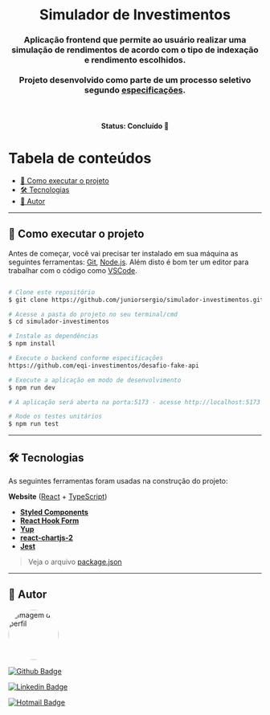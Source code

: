 <h1 align="center">
    Simulador de Investimentos
</h1>

<h3 align="center">
    Aplicação frontend que permite ao usuário realizar uma simulação de rendimentos de acordo com o tipo de indexação e rendimento escolhidos.
    <br/>
    <br/>
    Projeto desenvolvido como parte de um processo seletivo segundo <a href="https://github.com/eqi-investimentos/desafio-frontend">especificações</a>.
</h3>

<br/>

<h4 align="center">
	Status: Concluído 🚀
</h4>

Tabela de conteúdos
=================
<!--ts-->
  - [🚀 Como executar o projeto](#-como-executar-o-projeto)
  - [🛠 Tecnologias](#-tecnologias)
  - [🦸 Autor](#-autor)
<!--te-->

---

## 🚀 Como executar o projeto

Antes de começar, você vai precisar ter instalado em sua máquina as seguintes ferramentas:
[Git](https://git-scm.com), [Node.js](https://nodejs.org/en/). 
Além disto é bom ter um editor para trabalhar com o código como [VSCode](https://code.visualstudio.com/).

```bash

# Clone este repositório
$ git clone https://github.com/juniorsergio/simulador-investimentos.git

# Acesse a pasta do projeto no seu terminal/cmd
$ cd simulador-investimentos

# Instale as dependências
$ npm install

# Execute o backend conforme especificações
https://github.com/eqi-investimentos/desafio-fake-api

# Execute a aplicação em modo de desenvolvimento
$ npm run dev

# A aplicação será aberta na porta:5173 - acesse http://localhost:5173

# Rode os testes unitários
$ npm run test

```

---

## 🛠 Tecnologias

As seguintes ferramentas foram usadas na construção do projeto:

**Website** ([React](https://reactjs.org/) + [TypeScript](https://www.typescriptlang.org/))

-   **[Styled Components](https://styled-components.com/)**
-   **[React Hook Form](https://react-hook-form.com/)**
-   **[Yup](https://github.com/jquense/yup)**
-   **[react-chartjs-2](https://react-chartjs-2.js.org/)**
-   **[Jest](https://jestjs.io/pt-BR/)**

> Veja o arquivo  [package.json](https://github.com/juniorsergio/simulador-investimentos/blob/master/package.json)

---

## 🦸 Autor

<a href="https://juniorsergio.github.io/">
 <img style="border-radius: 50%;" src="https://github.com/juniorsergio.png" width="100px;" alt="Imagem de perfil"/>
</a>

<br/>

[![Github Badge](https://img.shields.io/badge/-Sergio_Junior-100000?style=flat-square&logo=github&logoColor=white&link=https://juniorsergio.github.io/)](https://juniorsergio.github.io/) 


[![Linkedin Badge](https://img.shields.io/badge/-Sergio_Junior-blue?style=flat-square&logo=Linkedin&logoColor=white&link=https://www.linkedin.com/in/juniorsergio/)](https://www.linkedin.com/in/juniorsergio/) 


[![Hotmail Badge](https://img.shields.io/badge/-sergio.junior55@hotmail.com-0078D4?style=flat-square&logo=microsoft-outlook&logoColor=white&link=mailto:sergio.junior55@hotmail.com)](mailto:sergio.junior55@hotmail.com)
